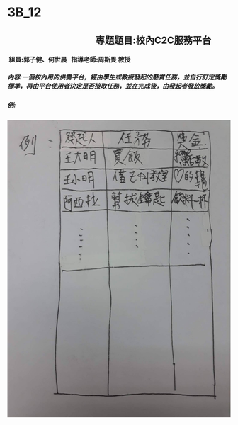 # 3B_12
##                                            專題題目:校內C2C服務平台 
####  組員:郭子健、何世晨   指導老師:周斯畏 教授
##### 內容:一個校內用的供需平台，經由學生或教授發起的懸賞任務，並自行訂定獎勵標準，再由平台使用者決定是否接取任務，並在完成後，由發起者發放獎勵。


##### 例:
![](C2C圖片.jpg)
